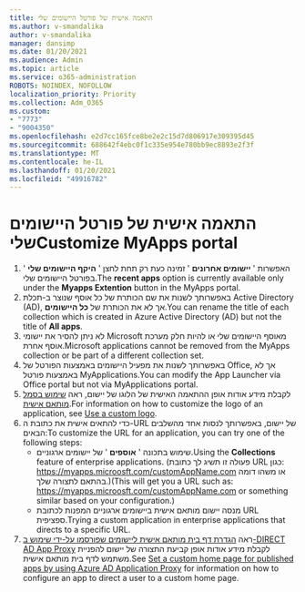 ```yaml
---
title: התאמה אישית של פורטל היישומים שלי
ms.author: v-smandalika
author: v-smandalika
manager: dansimp
ms.date: 01/20/2021
ms.audience: Admin
ms.topic: article
ms.service: o365-administration
ROBOTS: NOINDEX, NOFOLLOW
localization_priority: Priority
ms.collection: Adm_O365
ms.custom:
- "7773"
- "9004350"
ms.openlocfilehash: e2d7cc165fce8be2e2c15d7d806917e309395d45
ms.sourcegitcommit: 688642f4ebc0f1c335e954e780bb9ec8893e2f3f
ms.translationtype: MT
ms.contentlocale: he-IL
ms.lasthandoff: 01/20/2021
ms.locfileid: "49916782"
---
```

# <a name="customize-myapps-portal"></a><span data-ttu-id="c3ad8-102">התאמה אישית של פורטל היישומים שלי</span><span class="sxs-lookup"><span data-stu-id="c3ad8-102">Customize MyApps portal</span></span>

1. <span data-ttu-id="c3ad8-103">האפשרות ' **יישומים אחרונים** ' זמינה כעת רק תחת לחצן ' **היקף היישומים שלי** ' בפורטל היישומים שלי.</span><span class="sxs-lookup"><span data-stu-id="c3ad8-103">The **recent apps** option is currently available only under the **Myapps Extention** button in the MyApps portal.</span></span>
2. <span data-ttu-id="c3ad8-104">באפשרותך לשנות את שם הכותרת של כל אוסף שנוצר ב-תכלת Active Directory (AD), אך לא את הכותרת של **כל היישומים**.</span><span class="sxs-lookup"><span data-stu-id="c3ad8-104">You can rename the title of each collection which is created in Azure Active Directory (AD) but not the title of **All apps**.</span></span>
3. <span data-ttu-id="c3ad8-105">לא ניתן להסיר את יישומי Microsoft מאוסף היישומים שלי או להיות חלק מערכת אוסף אחרת.</span><span class="sxs-lookup"><span data-stu-id="c3ad8-105">Microsoft applications cannot be removed from the MyApps collection or be part of a different collection set.</span></span>
4. <span data-ttu-id="c3ad8-106">באפשרותך לשנות את מפעיל היישומים באמצעות הפורטל של Office, אך לא באמצעות פורטל MyApplications.</span><span class="sxs-lookup"><span data-stu-id="c3ad8-106">You can modify the App Launcher via Office portal but not via MyApplications portal.</span></span>
5. <span data-ttu-id="c3ad8-107">לקבלת מידע אודות אופן ההתאמה האישית של הלוגו של יישום, ראה [שימוש בסמל מותאם אישית](https://docs.microsoft.com/azure/active-directory/manage-apps/add-application-portal-configure#use-a-custom-logo).</span><span class="sxs-lookup"><span data-stu-id="c3ad8-107">For information on how to customize the logo of an application, see [Use a custom logo](https://docs.microsoft.com/azure/active-directory/manage-apps/add-application-portal-configure#use-a-custom-logo).</span></span>
6. <span data-ttu-id="c3ad8-108">כדי להתאים אישית את כתובת ה-URL של יישום, באפשרותך לנסות אחד מהשלבים הבאים:</span><span class="sxs-lookup"><span data-stu-id="c3ad8-108">To customize the URL for an application, you can try one of the following steps:</span></span>
    - <span data-ttu-id="c3ad8-109">שימוש בתכונה ' **אוספים** ' של יישומים ארגוניים.</span><span class="sxs-lookup"><span data-stu-id="c3ad8-109">Using the **Collections** feature of enterprise applications.</span></span> <span data-ttu-id="c3ad8-110">(פעולה זו תשיג לך כתובת URL כגון: https://myapps.microosft.com/customAppName.com או משהו דומה בהתאם לתצורה שלך.)</span><span class="sxs-lookup"><span data-stu-id="c3ad8-110">(This will get you a URL such as: https://myapps.microosft.com/customAppName.com or something similar based on your configuration.)</span></span>
    - <span data-ttu-id="c3ad8-111">מנסה יישום מותאם אישית ביישומים ארגוניים המפנות לכתובת URL ספציפית.</span><span class="sxs-lookup"><span data-stu-id="c3ad8-111">Trying a custom application in enterprise applications that directs to a specific URL.</span></span>
7. <span data-ttu-id="c3ad8-112">ראה [הגדרת דף בית מותאם אישית ליישומים שפורסמו על-ידי שימוש ב-DIRECT AD App Proxy](https://docs.microsoft.com/azure/active-directory/manage-apps/application-proxy-configure-custom-home-page) לקבלת מידע אודות אופן קביעת התצורה של יישום להפניית משתמש לדף בית מותאם אישית.</span><span class="sxs-lookup"><span data-stu-id="c3ad8-112">See [Set a custom home page for published apps by using Azure AD Application Proxy](https://docs.microsoft.com/azure/active-directory/manage-apps/application-proxy-configure-custom-home-page) for information on how to configure an app to direct a user to a custom home page.</span></span>
